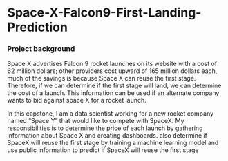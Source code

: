 # Space-X-Falcon9-First-Landing-Prediction

### Project background
Space X advertises Falcon 9 rocket launches on its website with a cost of 62 million dollars; other providers cost upward of 165 million dollars each, much of the savings is because Space X can reuse the first stage. Therefore, if we can determine if the first stage will land, we can determine the cost of a launch. This information can be used if an alternate company wants to bid against space X for a rocket launch.

In this capstone, I am a data scientist working for a new rocket company named “Space Y” that would like to compete with SpaceX. My responsibilities is to determine the price of each launch by gathering information about Space X and creating dashboards. also determine if SpaceX will reuse the first stage by training a machine learning model and use public information to predict if SpaceX will reuse the first stage



